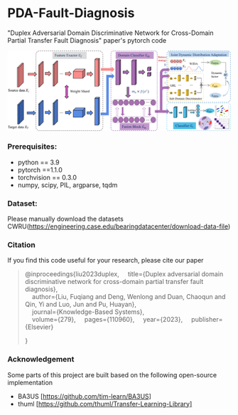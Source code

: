 # PDA-Fault-Diagnosis
"Duplex Adversarial Domain Discriminative Network for Cross-Domain Partial Transfer Fault Diagnosis" paper's pytorch code

![](https://github.com/classifier-domain/PDA-Fault-Diagnosis/blob/main/image/jiegou.png)

### Prerequisites:
- python == 3.9
- pytorch ==1.1.0
- torchvision == 0.3.0
- numpy, scipy, PIL, argparse, tqdm

### Dataset:

Please manually download the datasets CWRU(https://engineering.case.edu/bearingdatacenter/download-data-file)

### Citation
If you find this code useful for your research, please cite our paper
> @inproceedings{liu2023duplex, 
>  &nbsp; &nbsp;  title={Duplex adversarial domain discriminative network for cross-domain partial transfer fault diagnosis},  
>  &nbsp; &nbsp;  author={Liu, Fuqiang and Deng, Wenlong and Duan, Chaoqun and Qin, Yi and Luo, Jun and Pu, Huayan},  
>  &nbsp; &nbsp;  journal={Knowledge-Based Systems},  
>  &nbsp; &nbsp;  volume={279}, 
>  &nbsp; &nbsp;  pages={110960}, 
>  &nbsp; &nbsp;  year={2023}, 
>  &nbsp; &nbsp;  publisher={Elsevier}
> 
>
> }
### Acknowledgement

Some parts of this project are built based on the following open-source implementation
- BA3US [https://github.com/tim-learn/BA3US]
- thuml [https://github.com/thuml/Transfer-Learning-Library]
